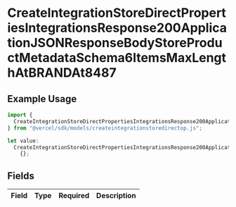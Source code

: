 # CreateIntegrationStoreDirectPropertiesIntegrationsResponse200ApplicationJSONResponseBodyStoreProductMetadataSchema6ItemsMaxLengthAtBRANDAt8487

## Example Usage

```typescript
import {
  CreateIntegrationStoreDirectPropertiesIntegrationsResponse200ApplicationJSONResponseBodyStoreProductMetadataSchema6ItemsMaxLengthAtBRANDAt8487,
} from "@vercel/sdk/models/createintegrationstoredirectop.js";

let value:
  CreateIntegrationStoreDirectPropertiesIntegrationsResponse200ApplicationJSONResponseBodyStoreProductMetadataSchema6ItemsMaxLengthAtBRANDAt8487 =
    {};
```

## Fields

| Field       | Type        | Required    | Description |
| ----------- | ----------- | ----------- | ----------- |